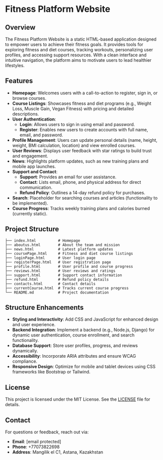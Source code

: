 # Fitness Platform Website

## Overview
The Fitness Platform Website is a static HTML-based application designed to empower users to achieve their fitness goals. It provides tools for exploring fitness and diet courses, tracking workouts, personalizing user profiles, and accessing support resources. With a clean interface and intuitive navigation, the platform aims to motivate users to lead healthier lifestyles.

## Features
- **Homepage**: Welcomes users with a call-to-action to register, sign in, or browse courses.
- **Course Listings**: Showcases fitness and diet programs (e.g., Weight Loss, Muscle Gain, Vegan Fitness) with pricing and detailed descriptions.
- **User Authentication**:
  - **Login**: Allows users to sign in using email and password.
  - **Register**: Enables new users to create accounts with full name, email, and password.
- **Profile Management**: Users can update personal details (name, height, weight, BMI calculation, location) and view enrolled courses.
- **User Reviews**: Displays user feedback with star ratings to build trust and engagement.
- **News**: Highlights platform updates, such as new training plans and mobile app launches.
- **Support and Contact**:
  - **Support**: Provides an email for user assistance.
  - **Contact**: Lists email, phone, and physical address for direct communication.
  - **Refund Policy**: Outlines a 14-day refund policy for purchases.
- **Search**: Placeholder for searching courses and articles (functionality to be implemented).
- **Course Progress**: Tracks weekly training plans and calories burned (currently static).

## Project Structure
```
├── index.html          # Homepage
├── aboutus.html        # About the team and mission
├── news.html           # Latest platform updates
├── coursePage.html     # Fitness and diet course listings
├── loginPage.html      # User login page
├── registerPage.html   # User registration page
├── profile.html        # User profile and course progress
├── reviews.html        # User reviews and ratings
├── support.html        # Support contact information
├── refund.html         # Refund policy details
├── contacts.html       # Contact details
├── currentCourse.html  # Tracks current course progress
└── README.md           # Project documentation
```

## Structure Enhancements
- **Styling and Interactivity**: Add CSS and JavaScript for enhanced design and user experience.
- **Backend Integration**: Implement a backend (e.g., Node.js, Django) for dynamic user authentication, course enrollment, and search functionality.
- **Database Support**: Store user profiles, progress, and reviews dynamically.
- **Accessibility**: Incorporate ARIA attributes and ensure WCAG compliance.
- **Responsive Design**: Optimize for mobile and tablet devices using CSS frameworks like Bootstrap or Tailwind.

## License
This project is licensed under the MIT License. See the [LICENSE](LICENSE) file for details.

## Contact
For questions or feedback, reach out via:
- **Email**: [email protected]
- **Phone**: +77073822698
- **Address**: Mangilik el C1, Astana, Kazakhstan